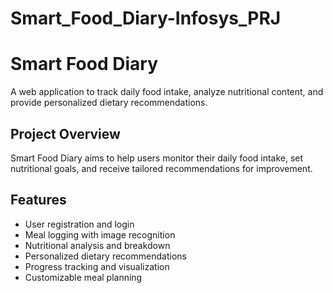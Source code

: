 # Smart_Food_Diary-Infosys_PRJ

# Smart Food Diary

A web application to track daily food intake, analyze nutritional content, and provide personalized dietary recommendations.

## Project Overview

Smart Food Diary aims to help users monitor their daily food intake, set nutritional goals, and receive tailored recommendations for improvement.

## Features

- User registration and login
- Meal logging with image recognition
- Nutritional analysis and breakdown
- Personalized dietary recommendations
- Progress tracking and visualization
- Customizable meal planning

